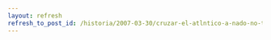 ```yaml
---
layout: refresh
refresh_to_post_id: /historia/2007-03-30/cruzar-el-atlntico-a-nado-no-tiene-precio
---
```

